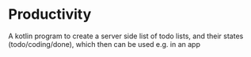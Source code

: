 # Productivity
A kotlin program to create a server side list of todo lists, and their states (todo/coding/done), which then can be used e.g. in an app
